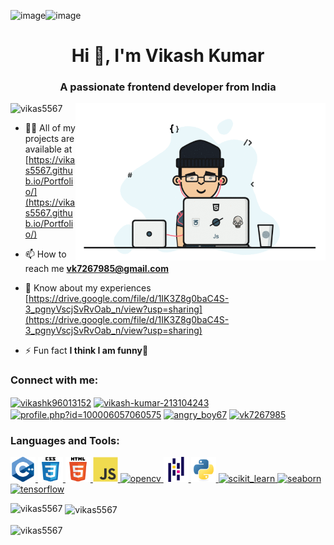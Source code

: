 ![image](https://github.com/vikas5567/vikas5567/assets/161954517/4050feff-5f97-42d6-8b57-98c4817954aa)![image](https://github.com/vikas5567/vikas5567/assets/161954517/67dc3d04-8624-4150-8f2f-693276817fe2)<h1 align="center">Hi 👋, I'm Vikash Kumar</h1>
<h3 align="center">A passionate frontend developer from India</h3>

<img align="right" alt="coding" width="400" src= "code.gif">

<p align="left"> <img src="https://komarev.com/ghpvc/?username=vikas5567&label=Profile%20views&color=0e75b6&style=flat" alt="vikas5567" /> </p>

- 👨‍💻 All of my projects are available at [https://vikas5567.github.io/Portfolio/](https://vikas5567.github.io/Portfolio/)

- 📫 How to reach me **vk7267985@gmail.com**

- 📄 Know about my experiences [https://drive.google.com/file/d/1IK3Z8g0baC4S-3_pgnyVscjSvRvOab_n/view?usp=sharing](https://drive.google.com/file/d/1IK3Z8g0baC4S-3_pgnyVscjSvRvOab_n/view?usp=sharing)

- ⚡ Fun fact **I think I am funny🤪**

<h3 align="left">Connect with me:</h3>
<p align="left">
<a href="https://twitter.com/vikashk96013152" target="blank"><img align="center" src="https://raw.githubusercontent.com/rahuldkjain/github-profile-readme-generator/master/src/images/icons/Social/twitter.svg" alt="vikashk96013152" height="30" width="40" /></a>
<a href="https://linkedin.com/in/vikash-kumar-213104243" target="blank"><img align="center" src="https://raw.githubusercontent.com/rahuldkjain/github-profile-readme-generator/master/src/images/icons/Social/linked-in-alt.svg" alt="vikash-kumar-213104243" height="30" width="40" /></a>
<a href="https://fb.com/profile.php?id=100006057060575" target="blank"><img align="center" src="https://raw.githubusercontent.com/rahuldkjain/github-profile-readme-generator/master/src/images/icons/Social/facebook.svg" alt="profile.php?id=100006057060575" height="30" width="40" /></a>
<a href="https://instagram.com/angry_boy67" target="blank"><img align="center" src="https://raw.githubusercontent.com/rahuldkjain/github-profile-readme-generator/master/src/images/icons/Social/instagram.svg" alt="angry_boy67" height="30" width="40" /></a>
<a href="https://www.hackerrank.com/vk7267985" target="blank"><img align="center" src="https://raw.githubusercontent.com/rahuldkjain/github-profile-readme-generator/master/src/images/icons/Social/hackerrank.svg" alt="vk7267985" height="30" width="40" /></a>
</p>

<h3 align="left">Languages and Tools:</h3>
<p align="left"> <a href="https://www.w3schools.com/cpp/" target="_blank" rel="noreferrer"> <img src="https://raw.githubusercontent.com/devicons/devicon/master/icons/cplusplus/cplusplus-original.svg" alt="cplusplus" width="40" height="40"/> </a> <a href="https://www.w3schools.com/css/" target="_blank" rel="noreferrer"> <img src="https://raw.githubusercontent.com/devicons/devicon/master/icons/css3/css3-original-wordmark.svg" alt="css3" width="40" height="40"/> </a> <a href="https://www.w3.org/html/" target="_blank" rel="noreferrer"> <img src="https://raw.githubusercontent.com/devicons/devicon/master/icons/html5/html5-original-wordmark.svg" alt="html5" width="40" height="40"/> </a> <a href="https://developer.mozilla.org/en-US/docs/Web/JavaScript" target="_blank" rel="noreferrer"> <img src="https://raw.githubusercontent.com/devicons/devicon/master/icons/javascript/javascript-original.svg" alt="javascript" width="40" height="40"/> </a> <a href="https://opencv.org/" target="_blank" rel="noreferrer"> <img src="https://www.vectorlogo.zone/logos/opencv/opencv-icon.svg" alt="opencv" width="40" height="40"/> </a> <a href="https://pandas.pydata.org/" target="_blank" rel="noreferrer"> <img src="https://raw.githubusercontent.com/devicons/devicon/2ae2a900d2f041da66e950e4d48052658d850630/icons/pandas/pandas-original.svg" alt="pandas" width="40" height="40"/> </a> <a href="https://www.python.org" target="_blank" rel="noreferrer"> <img src="https://raw.githubusercontent.com/devicons/devicon/master/icons/python/python-original.svg" alt="python" width="40" height="40"/> </a> <a href="https://scikit-learn.org/" target="_blank" rel="noreferrer"> <img src="https://upload.wikimedia.org/wikipedia/commons/0/05/Scikit_learn_logo_small.svg" alt="scikit_learn" width="40" height="40"/> </a> <a href="https://seaborn.pydata.org/" target="_blank" rel="noreferrer"> <img src="https://seaborn.pydata.org/_images/logo-mark-lightbg.svg" alt="seaborn" width="40" height="40"/> </a> <a href="https://www.tensorflow.org" target="_blank" rel="noreferrer"> <img src="https://www.vectorlogo.zone/logos/tensorflow/tensorflow-icon.svg" alt="tensorflow" width="40" height="40"/> </a> </p>

<p><img align="left" src="https://github-readme-stats.vercel.app/api/top-langs?username=vikas5567&show_icons=true&locale=en&layout=compact" alt="vikas5567" /></p>

<p>&nbsp;<img align="center" src="https://github-readme-stats.vercel.app/api?username=vikas5567&show_icons=true&locale=en" alt="vikas5567" /></p>

<p><img align="center" src="https://github-readme-streak-stats.herokuapp.com/?user=vikas5567&" alt="vikas5567" /></p>
